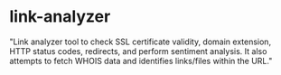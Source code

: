 # link-analyzer
"Link analyzer tool to check SSL certificate validity, domain extension, HTTP status codes, redirects, and perform sentiment analysis. It also attempts to fetch WHOIS data and identifies links/files within the URL."
